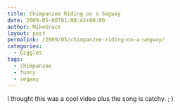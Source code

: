 ```yaml
---
title: Chimpanzee Riding on a Segway
date: 2009-05-08T01:00:42+00:00
author: MikeGrace
layout: post
permalink: /2009/05/chimpanzee-riding-on-a-segway/
categories:
  - Giggles
tags:
  - chimpanzee
  - funny
  - segway
---
```

I thought this was a cool video plus the song is catchy. ; )